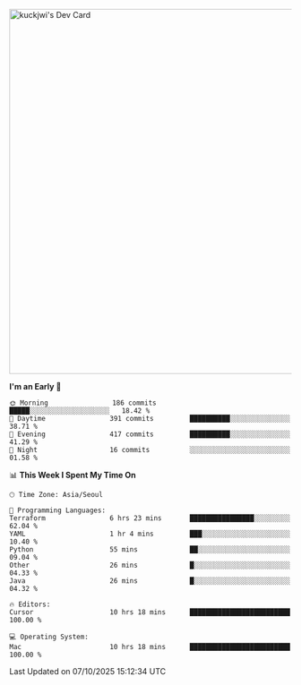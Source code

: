 <a href="https://app.daily.dev/kuckhwancho"><img src="https://api.daily.dev/devcards/v2/efef39c8028947428b3c0b486b9cd9b6.png?r=iz2&type=wide" width="652" alt="kuckjwi's Dev Card"/></a>

<!--START_SECTION:waka-->
**I'm an Early 🐤** 

```text
🌞 Morning                186 commits         █████░░░░░░░░░░░░░░░░░░░░   18.42 % 
🌆 Daytime                391 commits         ██████████░░░░░░░░░░░░░░░   38.71 % 
🌃 Evening                417 commits         ██████████░░░░░░░░░░░░░░░   41.29 % 
🌙 Night                  16 commits          ░░░░░░░░░░░░░░░░░░░░░░░░░   01.58 % 
```


📊 **This Week I Spent My Time On** 

```text
🕑︎ Time Zone: Asia/Seoul

💬 Programming Languages: 
Terraform                6 hrs 23 mins       ████████████████░░░░░░░░░   62.04 % 
YAML                     1 hr 4 mins         ███░░░░░░░░░░░░░░░░░░░░░░   10.40 % 
Python                   55 mins             ██░░░░░░░░░░░░░░░░░░░░░░░   09.04 % 
Other                    26 mins             █░░░░░░░░░░░░░░░░░░░░░░░░   04.33 % 
Java                     26 mins             █░░░░░░░░░░░░░░░░░░░░░░░░   04.32 % 

🔥 Editors: 
Cursor                   10 hrs 18 mins      █████████████████████████   100.00 % 

💻 Operating System: 
Mac                      10 hrs 18 mins      █████████████████████████   100.00 % 
```


 Last Updated on 07/10/2025 15:12:34 UTC
<!--END_SECTION:waka-->
